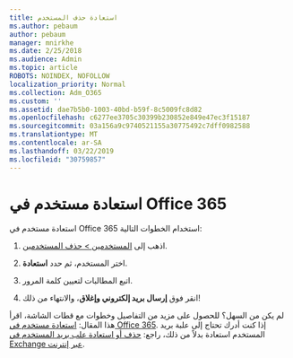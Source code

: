 ```yaml
---
title: استعادة حذف المستخدم
ms.author: pebaum
author: pebaum
manager: mnirkhe
ms.date: 2/25/2018
ms.audience: Admin
ms.topic: article
ROBOTS: NOINDEX, NOFOLLOW
localization_priority: Normal
ms.collection: Adm_O365
ms.custom: ''
ms.assetid: dae7b5b0-1003-40bd-b59f-8c5009fc8d82
ms.openlocfilehash: c6277ee3705c30399b230852e849e47ec3f15187
ms.sourcegitcommit: 03a156a9c9740521155a30775492c7dff0982588
ms.translationtype: MT
ms.contentlocale: ar-SA
ms.lasthandoff: 03/22/2019
ms.locfileid: "30759857"
---
```

# <a name="restore-a-user-in-office-365"></a>استعادة مستخدم في Office 365

استعادة مستخدم في Office 365 استخدام الخطوات التالية:
  
1. اذهب إلى [المستخدمين \> حذف المستخدمين](https://admin.microsoft.com/adminportal/home#/deletedusers).
    
2. اختر المستخدم، ثم حدد **استعادة**.
    
3. اتبع المطالبات لتعيين كلمة المرور.
    
4. انقر فوق **إرسال بريد إلكتروني وإغلاق**، والانتهاء من ذلك!
    

لم يكن من السهل؟ للحصول على مزيد من التفاصيل وخطوات مع قطات الشاشة، اقرأ هذا المقال: [استعادة مستخدم في Office 365](https://support.office.com/article/2c261e42-5dd1-48b0-845f-2a016d29cfc1.aspx). إذا كنت أدرك تحتاج إلى علبة بريد المستخدم استعادة بدلاً من ذلك، راجع: [حذف أو استعادة علب بريد المستخدم في Exchange عبر إنترنت](https://docs.microsoft.com/exchange/recipients-in-exchange-online/delete-or-restore-mailboxes).
